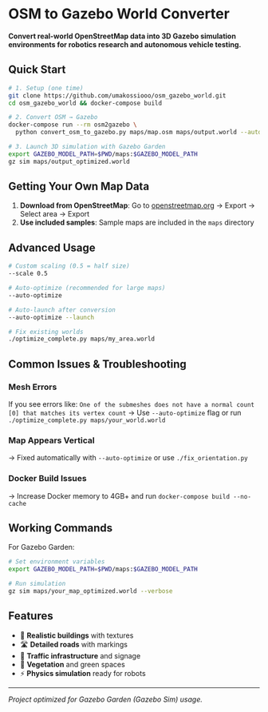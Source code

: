 # OSM to Gazebo World Converter

**Convert real-world OpenStreetMap data into 3D Gazebo simulation environments for robotics research and autonomous vehicle testing.**

## Quick Start

```bash
# 1. Setup (one time)
git clone https://github.com/umakossiooo/osm_gazebo_world.git
cd osm_gazebo_world && docker-compose build

# 2. Convert OSM → Gazebo  
docker-compose run --rm osm2gazebo \
  python convert_osm_to_gazebo.py maps/map.osm maps/output.world --auto-optimize

# 3. Launch 3D simulation with Gazebo Garden
export GAZEBO_MODEL_PATH=$PWD/maps:$GAZEBO_MODEL_PATH
gz sim maps/output_optimized.world
```

## Getting Your Own Map Data

1. **Download from OpenStreetMap**: Go to [openstreetmap.org](https://www.openstreetmap.org) → Export → Select area → Export
2. **Use included samples**: Sample maps are included in the `maps` directory

## Advanced Usage

```bash
# Custom scaling (0.5 = half size) 
--scale 0.5

# Auto-optimize (recommended for large maps)
--auto-optimize

# Auto-launch after conversion
--auto-optimize --launch

# Fix existing worlds
./optimize_complete.py maps/my_area.world
```

## Common Issues & Troubleshooting

### Mesh Errors
If you see errors like: `One of the submeshes does not have a normal count [0] that matches its vertex count`
→ Use `--auto-optimize` flag or run `./optimize_complete.py maps/your_world.world`

### Map Appears Vertical
→ Fixed automatically with `--auto-optimize` or use `./fix_orientation.py`

### Docker Build Issues
→ Increase Docker memory to 4GB+ and run `docker-compose build --no-cache`

## Working Commands

For Gazebo Garden:
```bash
# Set environment variables
export GAZEBO_MODEL_PATH=$PWD/maps:$GAZEBO_MODEL_PATH

# Run simulation
gz sim maps/your_map_optimized.world --verbose
```

## Features

- 🏢 **Realistic buildings** with textures
- 🛣️ **Detailed roads** with markings  
- 🚦 **Traffic infrastructure** and signage
- 🌳 **Vegetation** and green spaces
- ⚡ **Physics simulation** ready for robots

---
*Project optimized for Gazebo Garden (Gazebo Sim) usage.*
